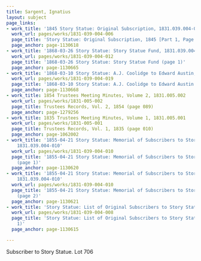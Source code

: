 ```yaml
---
title: Sargent, Ignatius
layout: subject
page_links:
- work_title: '1845 Story Statue: Original Subscription, 1831.039.004-006'
  work_url: pages/works/1831-039-004-006
  page_title: 'Story Statue: Original Subscription, 1845 [Part 1, Page 2]'
  page_anchor: page-1130618
- work_title: '1868-03-26 Story Statue: Story Statue Fund, 1831.039.004-012'
  work_url: pages/works/1831-039-004-012
  page_title: '1868-03-26 Story Statue: Story Statue Fund (page 1)'
  page_anchor: page-1130665
- work_title: '1868-03-10 Story Statue: A.J. Coolidge to Edward Austin, 1831.039.004-019'
  work_url: pages/works/1831-039-004-019
  page_title: '1868-03-10 Story Statue: A.J. Coolidge to Edward Austin (page 2)'
  page_anchor: page-1130668
- work_title: 1854 Trustees Meeting Minutes, Volume 2, 1831.005.002
  work_url: pages/works/1831-005-002
  page_title: Trustees Records, Vol. 2, 1854 (page 089)
  page_anchor: page-1279256
- work_title: 1835 Trustees Meeting Minutes, Volume 1, 1831.005.001
  work_url: pages/works/1831-005-001
  page_title: Trustees Records, Vol. 1, 1835 (page 010)
  page_anchor: page-1062002
- work_title: '1855-04-21 Story Statue: Memorial of Subscribers to Story Statue Fund,
    1831.039.004-010'
  work_url: pages/works/1831-039-004-010
  page_title: '1855-04-21 Story Statue: Memorial of Subscribers to Story Statue Fund
    (page 1)'
  page_anchor: page-1130620
- work_title: '1855-04-21 Story Statue: Memorial of Subscribers to Story Statue Fund,
    1831.039.004-010'
  work_url: pages/works/1831-039-004-010
  page_title: '1855-04-21 Story Statue: Memorial of Subscribers to Story Statue Fund
    (page 2)'
  page_anchor: page-1130621
- work_title: 'Story Statue: List of Original Subscribers to Story Statue Fund, 1831.039.004-008'
  work_url: pages/works/1831-039-004-008
  page_title: 'Story Statue: List of Original Subscribers to Story Statue Fund (page
    1)'
  page_anchor: page-1130615

---
```

<p>Subscriber to Story Statue. Lot 706</p>